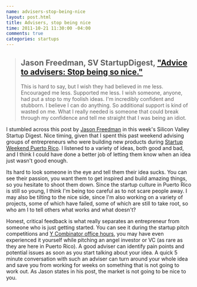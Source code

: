 ```yaml
---
name: advisers-stop-being-nice
layout: post.html
title: Advisers, stop being nice
time: 2011-10-21 11:30:00 -04:00
comments: true
categories: startups
---
```


> ## Jason Freedman, SV StartupDigest, ["Advice to advisers: Stop being so nice."](http://www.humbledmba.com/advice-to-advisers-stop-being-so-nice)
>
> This is hard to say, but I wish they had believed in me less.  Encouraged me less.  Supported me less.  I wish someone, anyone, had put a stop to my foolish ideas.  I'm incredibly confident and stubborn.  I believe I can do anything.  So additional support is kind of wasted on me.  What I really needed is someone that could break through my confidence and tell me straight that I was being an idiot.

I stumbled across this post by [Jason Freedman](http://about.me/jasonfreedman/) in this week's Silicon Valley Startup Digest. Nice timing, given that I spent this past weekend advising groups of entrepreneurs who were building new products during [Startup Weekend Puerto Rico](http://hectorramos.com/startup-weekend-wrap-up). I listened to a variety of ideas, both good and bad, and I think I could have done a better job of letting them know when an idea just wasn't good enough.

<!-- more -->

Its hard to look someone in the eye and tell them their idea sucks. You can see their passion, you want them to get inspired and build amazing things, so you hesitate to shoot them down. Since the startup culture in Puerto Rico is still so young, I think I'm being too careful as to not scare people away. I may also be tilting to the nice side, since I'm also working on a variety of projects, some of which have failed, some of which are still to take root, so who am I to tell others what works and what doesn't?

Honest, critical feedback is what really separates an entrepreneur from someone who is just getting started. You can see it during the startup pitch competitions and [Y Combinator office hours](http://techcrunch.com/2011/09/12/tc-disrupt-office-hours-with-yc-partners-paul-graham-and-harj-taggar/), you may have even experienced it yourself while pitching an angel investor or VC (as rare as they are here in Puerto Rico). A good adviser can identify pain points and potential issues as soon as you start talking about your idea. A quick 5 minute conversation with such an adviser can turn around your whole idea and save you from working for weeks on something that is not going to work out. As Jason states in his post, the market is not going to be nice to you.
